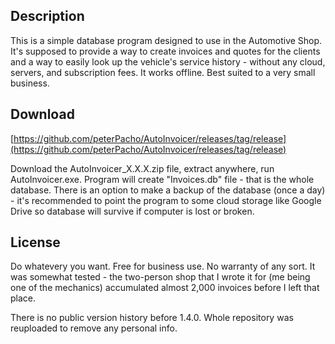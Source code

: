 ## Description
This is a simple database program designed to use in the Automotive Shop.
It's supposed to provide a way to create invoices and quotes for the clients and a way to easily look up the vehicle's service history - without any cloud, servers, and subscription fees.
It works offline. Best suited to a very small business.

## Download
[https://github.com/peterPacho/AutoInvoicer/releases/tag/release](https://github.com/peterPacho/AutoInvoicer/releases/tag/release)

Download the AutoInvoicer_X.X.X.zip file, extract anywhere, run AutoInvoicer.exe. Program will create "Invoices.db" file - that is the whole database.
There is an option to make a backup of the database (once a day) - it's recommended to point the program to some cloud storage like Google Drive so database will survive if computer is lost or broken.

## License
Do whatevery you want. Free for business use. 
No warranty of any sort. It was somewhat tested - the two-person shop that I wrote it for (me being one of the mechanics) accumulated almost 2,000 invoices before I left that place.


There is no public version history before 1.4.0. Whole repository was reuploaded to remove any personal info.
